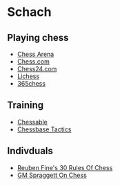 # Schach

## Playing chess
* [Chess Arena](//chessarena.com)
* [Chess.com](https://www.chess.com)
* [Chess24.com](https://www.chess24.com)
* [Lichess](https://www.lichess.org)
* [365chess](https://www.365chess.com)

## Training
* [Chessable](//www.chessable.com)
* [Chessbase Tactics](https://tactics.chessbase.com)

## Indivduals
* [Reuben Fine's 30 Rules Of Chess]
* [GM Spraggett On Chess](https://www.spraggettonchess.com)

[Reuben Fine's 30 Rules Of Chess]: https://katychess.wordpress.com/2016/04/28/reuben-fines-30-rules-of-chess/
